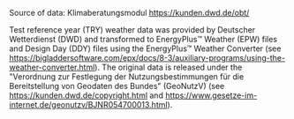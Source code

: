 Source of data: Klimaberatungsmodul https://kunden.dwd.de/obt/

Test reference year (TRY) weather data was provided by Deutscher Wetterdienst (DWD) and transformed to EnergyPlus™ Weather (EPW) files and Design Day (DDY) files using the EnergyPlus™ Weather Converter (see https://bigladdersoftware.com/epx/docs/8-3/auxiliary-programs/using-the-weather-converter.html). The original data is released under the "Verordnung zur Festlegung der Nutzungsbestimmungen für die Bereitstellung von Geodaten des Bundes" (GeoNutzV) (see https://kunden.dwd.de/copyright.html and https://www.gesetze-im-internet.de/geonutzv/BJNR054700013.html).